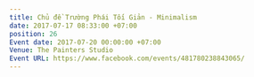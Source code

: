 ```yaml
---
title: Chủ đề Trường Phái Tối Giản - Minimalism
date: 2017-07-17 08:33:00 +07:00
position: 26
Event date: 2017-07-20 00:00:00 +07:00
Venue: The Painters Studio
Event URL: https://www.facebook.com/events/481780238843065/
---
```


